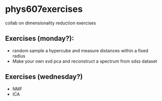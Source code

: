 # phys607exercises
collab on dimensionality reduction exercises

## Exercises (monday?):
- random sample a hypercube and measure distances within a fixed radius
- Make your own svd pca and reconstruct a spectrum from sdss dataset

## Exercises (wednesday?)
-  NMF
-  ICA
